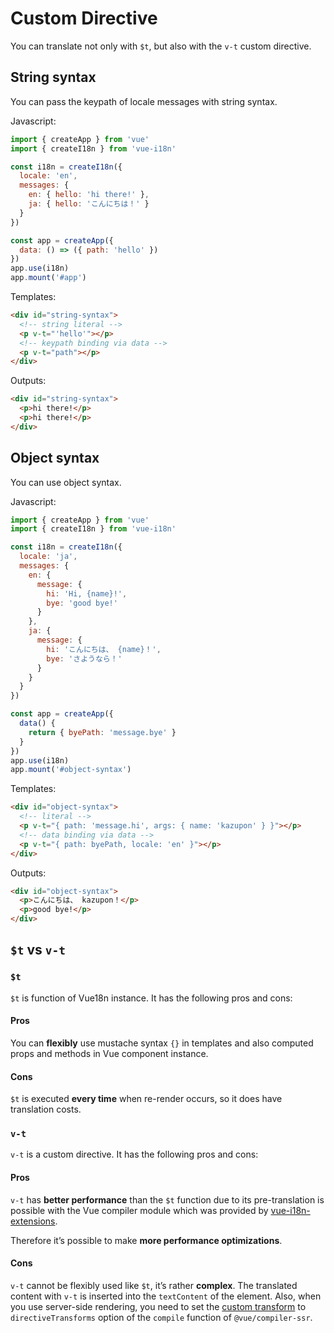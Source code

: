 # Custom Directive

You can translate not only with `$t`, but also with the `v-t` custom directive.

## String syntax

You can pass the keypath of locale messages with string syntax.

Javascript:

```js
import { createApp } from 'vue'
import { createI18n } from 'vue-i18n'

const i18n = createI18n({
  locale: 'en',
  messages: {
    en: { hello: 'hi there!' },
    ja: { hello: 'こんにちは！' }
  }
})

const app = createApp({
  data: () => ({ path: 'hello' })
})
app.use(i18n)
app.mount('#app')
```

Templates:

```html
<div id="string-syntax">
  <!-- string literal -->
  <p v-t="'hello'"></p>
  <!-- keypath binding via data -->
  <p v-t="path"></p>
</div>
```

Outputs:

```html
<div id="string-syntax">
  <p>hi there!</p>
  <p>hi there!</p>
</div>
```

## Object syntax

You can use object syntax.

Javascript:

```js
import { createApp } from 'vue'
import { createI18n } from 'vue-i18n'

const i18n = createI18n({
  locale: 'ja',
  messages: {
    en: {
      message: {
        hi: 'Hi, {name}!',
        bye: 'good bye!'
      }
    },
    ja: {
      message: {
        hi: 'こんにちは、 {name}！',
        bye: 'さようなら！'
      }
    }
  }
})

const app = createApp({
  data() {
    return { byePath: 'message.bye' }
  }
})
app.use(i18n)
app.mount('#object-syntax')
```

Templates:

```html
<div id="object-syntax">
  <!-- literal -->
  <p v-t="{ path: 'message.hi', args: { name: 'kazupon' } }"></p>
  <!-- data binding via data -->
  <p v-t="{ path: byePath, locale: 'en' }"></p>
</div>
```

Outputs:

```html
<div id="object-syntax">
  <p>こんにちは、 kazupon！</p>
  <p>good bye!</p>
</div>
```

## `$t` vs `v-t`

### `$t`

`$t` is function of Vue18n instance. It has the following pros and cons:

#### Pros

You can **flexibly** use mustache syntax `{}` in templates and also computed props and methods in Vue component instance.

#### Cons

`$t` is executed **every time** when re-render occurs, so it does have translation costs.

### `v-t`

`v-t` is a custom directive. It has the following pros and cons:

#### Pros

`v-t` has **better performance** than the `$t` function due to its pre-translation is possible with the Vue compiler module which was provided by [vue-i18n-extensions](https://github.com/intlify/vue-i18n-extensions).

Therefore it’s possible to make **more performance optimizations**.

#### Cons

`v-t` cannot be flexibly used like `$t`, it’s rather **complex**. The translated content with `v-t` is inserted into the `textContent` of the element. Also, when you use server-side rendering, you need to set the [custom transform](https://github.com/intlify/vue-i18n-extensions#server-side-rendering-for-v-t-custom-directive) to `directiveTransforms` option of the `compile` function of `@vue/compiler-ssr`.
